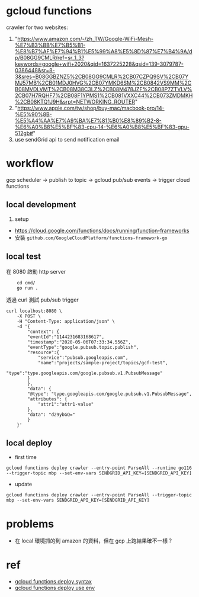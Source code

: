 # gcloud functions
crawler for two websites:
1. "https://www.amazon.com/-/zh_TW/Google-WiFi-Mesh-%E7%B3%BB%E7%B5%B1-%E8%B7%AF%E7%94%B1%E5%99%A8%E5%8D%87%E7%B4%9A/dp/B08GG9CMLR/ref=sr_1_3?keywords=google+wifi+2020&qid=1637225228&qsid=139-3079787-0386448&sr=8-3&sres=B08GGBZNZ5%2CB08GG9CMLR%2CB07CZPQ9SV%2CB07YMJ57MB%2CB01MDJ0HVG%2CB07YMKD6SM%2CB0842VS9MM%2CB08MVDLVMT%2CB08M38C3LZ%2CB08M478JZF%2CB08P7ZTVLV%2CB07H7RQHF7%2CB08F1YPMS1%2CB081VXXC44%2CB073ZMDMKH%2CB08KTQ1J9H&srpt=NETWORKING_ROUTER"
2. "https://www.apple.com/tw/shop/buy-mac/macbook-pro/14-%E5%90%8B-%E5%A4%AA%E7%A9%BA%E7%81%B0%E8%89%B2-8-%E6%A0%B8%E5%BF%83-cpu-14-%E6%A0%B8%E5%BF%83-gpu-512gb#"
3. use sendGrid api to send notification email

# workflow

gcp scheduler -> publish to topic -> gcloud pub/sub events -> trigger cloud functions

## local development

1. setup
* https://cloud.google.com/functions/docs/running/function-frameworks
* 安裝 `github.com/GoogleCloudPlatform/functions-framework-go`


## local test

在 8080 啟動 http server
```
    cd cmd/
    go run .
```

透過 curl 測試 pub/sub trigger
```
curl localhost:8080 \
    -X POST \
    -H "Content-Type: application/json" \
    -d '{
        "context": {
        "eventId":"1144231683168617",
        "timestamp":"2020-05-06T07:33:34.556Z",
        "eventType":"google.pubsub.topic.publish",
        "resource":{
            "service":"pubsub.googleapis.com",
            "name":"projects/sample-project/topics/gcf-test",
            "type":"type.googleapis.com/google.pubsub.v1.PubsubMessage"
        }
        },
        "data": {
        "@type": "type.googleapis.com/google.pubsub.v1.PubsubMessage",
        "attributes": {
            "attr1":"attr1-value"
        },
        "data": "d29ybGQ="
        }
    }'
```

## local deploy

* first time
```
gcloud functions deploy crawler --entry-point ParseAll --runtime go116 --trigger-topic mbp --set-env-vars SENDGRID_API_KEY=[SENDGRID_API_KEY]
```

* update
```
gcloud functions deploy crawler --entry-point ParseAll --trigger-topic mbp --set-env-vars SENDGRID_API_KEY=[SENDGRID_API_KEY]
```

# problems

* 在 local 環境抓的到 amazon 的資料，但在 gcp 上跑結果確不一樣？

# ref
* [gcloud functions deploy syntax](https://cloud.google.com/sdk/gcloud/reference/functions/deploy#--trigger-topic)
* [gcloud functions deploy use env](https://cloud.google.com/functions/docs/configuring/env-var)